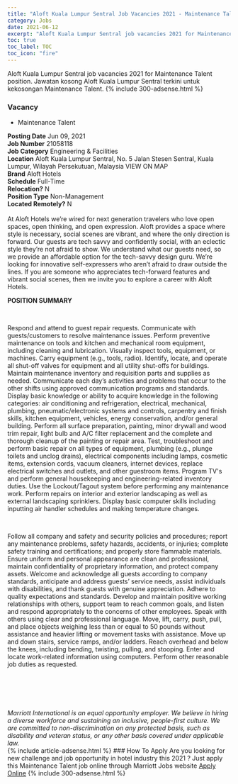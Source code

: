 ```yaml
---
title: "Aloft Kuala Lumpur Sentral Job Vacancies 2021 - Maintenance Talent" 
category: Jobs 
date: 2021-06-12 
excerpt: "Aloft Kuala Lumpur Sentral job vacancies 2021 for Maintenance Talent position. Jawatan kosong Aloft Kuala Lumpur Sentral terkini untuk kekosongan Maintenance Talent." 
toc: true 
toc_label: TOC 
toc_icon: "fire" 
--- 
```


Aloft Kuala Lumpur Sentral job vacancies 2021 for Maintenance Talent position. Jawatan kosong Aloft Kuala Lumpur Sentral terkini untuk kekosongan Maintenance Talent. 
{% include 300-adsense.html %} 
### Vacancy 
- Maintenance Talent 
<div><div><b>Posting Date</b> Jun 09, 2021<br><b>Job Number</b> 21058118<br><b>Job Category</b> Engineering &amp; Facilities<br><b>Location</b> Aloft Kuala Lumpur Sentral, No. 5 Jalan Stesen Sentral, Kuala Lumpur, Wilayah Persekutuan, Malaysia VIEW ON MAP<br><b>Brand</b> Aloft Hotels<br><b>Schedule</b> Full-Time<br><b>Relocation?</b> N<br><b>Position Type</b> Non-Management<br><b>Located Remotely?</b> N<br><br>At Aloft Hotels we&#8217;re wired for next generation travelers who love open spaces, open thinking, and open expression. Aloft provides a space where style is necessary, social scenes are vibrant, and where the only direction is forward. Our guests are tech savvy and confidently social, with an eclectic style they&#8217;re not afraid to show. We understand what our guests need, so we provide an affordable option for the tech-savvy design guru. We&#8217;re looking for innovative self-expressers who aren&#8217;t afraid to draw outside the lines. If you are someone who appreciates tech-forward features and vibrant social scenes, then we invite you to explore a career with Aloft Hotels.<br></div><div> <p><strong>POSITION SUMMARY</strong></p> <p>&#160;</p> <p>Respond and attend to guest repair requests. Communicate with guests/customers to resolve maintenance issues. Perform preventive maintenance on tools and kitchen and mechanical room equipment, including cleaning and lubrication. Visually inspect tools, equipment, or machines. Carry equipment (e.g., tools, radio). Identify, locate, and operate all shut-off valves for equipment and all utility shut-offs for buildings. Maintain maintenance inventory and requisition parts and supplies as needed. Communicate each day&#8217;s activities and problems that occur to the other shifts using approved communication programs and standards. Display basic knowledge or ability to acquire knowledge in the following categories: air conditioning and refrigeration, electrical, mechanical, plumbing, pneumatic/electronic systems and controls, carpentry and finish skills, kitchen equipment, vehicles, energy conservation, and/or general building. Perform all surface preparation, painting, minor drywall and wood trim repair, light bulb and A/C filter replacement and the complete and thorough cleanup of the painting or repair area. Test, troubleshoot and perform basic repair on all types of equipment, plumbing (e.g., plunge toilets and unclog drains), electrical components including lamps, cosmetic items, extension cords, vacuum cleaners, internet devices, replace electrical switches and outlets, and other guestroom items. Program TV's and perform general housekeeping and engineering-related inventory duties. Use the Lockout/Tagout system before performing any maintenance work. Perform repairs on interior and exterior landscaping as well as external landscaping sprinklers. Display basic computer skills including inputting air handler schedules and making temperature changes.</p> <p>&#160;</p> <p>Follow all company and safety and security policies and procedures; report any maintenance problems, safety hazards, accidents, or injuries; complete safety training and certifications; and properly store flammable materials. Ensure uniform and personal appearance are clean and professional, maintain confidentiality of proprietary information, and protect company assets. Welcome and acknowledge all guests according to company standards, anticipate and address guests&#8217; service needs, assist individuals with disabilities, and thank guests with genuine appreciation. Adhere to quality expectations and standards. Develop and maintain positive working relationships with others, support team to reach common goals, and listen and respond appropriately to the concerns of other employees. Speak with others using clear and professional language. Move, lift, carry, push, pull, and place objects weighing less than or equal to 50 pounds without assistance and heavier lifting or movement tasks with assistance. Move up and down stairs, service ramps, and/or ladders. Reach overhead and below the knees, including bending, twisting, pulling, and stooping. Enter and locate work-related information using computers. Perform other reasonable job duties as requested.</p> <p>&#160;</p> <p>&#160;</p> </div> <div> &#160;</div> <em>Marriott International is an equal opportunity employer.&#160;We believe in hiring a diverse workforce and sustaining an inclusive, people-first culture.&#160;We are committed to non-discrimination on&#160;any&#160;protected&#160;basis, such as disability and veteran status, or any other basis covered under applicable law.</em><br></div> 
{% include article-adsense.html %} 
### How To Apply 
Are you looking for new challenge and job opportunity in hotel industry this 2021 ?
Just apply this Maintenance Talent job online through Marriott Jobs website 
<a href="https://jobs.marriott.com/marriott/jobs/21058118?lang=en-us" class="btn btn--info" target="_blank" rel="nofollow noopenner">Apply Online</a> 
{% include 300-adsense.html %} 